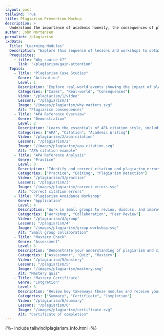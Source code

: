 ```yaml
---
layout: post 
tailwind: True
title: Plagiarism Prevention Mockup 
description: >
  Understand the importance of academic honesty, the consequences of plagiarism, and the skills needed to properly cite and reference sources.
author: John Mortensen
permalink: /plagiarism
lxdData:
  Title: "Learning Modules"
  Description: "Explore this sequence of lessons and workshops to obtain anti-plagiarism mastery certificate"
  Prequisites:
    - title: "Why source ©?"
      link: "/plagiarism/gain-attention"
  Topics:
    - Title: "Plagiarism Case Studies"
      Genre: "Activation"
      Level: 1
      Description: "Explore real-world events showing the impact of plagiarism on students, professionals, and society."
      Categories: ["Cases", "Real-world", "Consequences"]
      Video: "/plagiarism/1/video"
      Lessons: "/plagiarism/1"
      Image: "/images/plagiarism/why-matters.svg"
      Alt: "Plagiarism consequences"
    - Title: "APA Reference Overview"
      Genre: "Demonstration"
      Level: 2
      Description: "Learn the essentials of APA citation style, including in-text citations and reference lists, through interactive examples."
      Categories: ["APA", "Citation", "Academic Writing"]
      Video: "/plagiarism/2/apa-citation"
      Lessons: "/plagiarism/2"
      Image: "/images/plagiarism/apa-citation.svg"
      Alt: "APA citation example"
    - Title: "APA Reference Analysis"
      Genre: "Practice"
      Level: 3
      Description: "Identify and correct citation and plagiarism errors in sample student work."
      Categories: ["Practice", "Editing", "Plagiarism Detection"]
      Video: "/plagiarism/3/practice"
      Lessons: "/plagiarism/3"
      Image: "/images/plagiarism/correct-errors.svg"
      Alt: "Correct citation errors"
    - Title: "Plagiarism Avoidance Workshop"
      Genre: "Application"
      Level: 4
      Description: "Work in small groups to review, discuss, and improve sample assignments for proper citation and academic honesty."
      Categories: ["Workshop", "Collaboration", "Peer Review"]
      Video: "/plagiarism/4/group"
      Lessons: "/plagiarism/4"
      Image: "/images/plagiarism/group-workshop.svg"
      Alt: "Small group collaboration"
    - Title: "Mastery Check"
      Genre: "Assessment"
      Level: 5
      Description: "Demonstrate your understanding of plagiarism and citation with a mastery quiz."
      Categories: ["Assessment", "Quiz", "Mastery"]
      Video: "/plagiarism/5/mastery"
      Lessons: "/plagiarism/5"
      Image: "/images/plagiarism/mastery.svg"
      Alt: "Mastery quiz"
    - Title: "Mastery Certificate"
      Genre: "Intgration"
      Level: 6
      Description: "Review key takeaways these modules and receive your APA citations (anti-plagiarism) mastery certificate."
      Categories: ["Summary", "Certificate", "Completion"]
      Video: "/plagiarism/6/summary"
      Lessons: "/plagiarism/6"
      Image: "/images/plagiarism/certificate.svg"
      Alt: "Certificate of completion"
---
```

{%- include tailwind/plagiarism_info.html -%}
